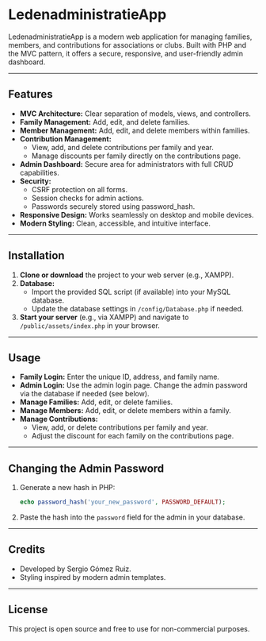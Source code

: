 # LedenadministratieApp

LedenadministratieApp is a modern web application for managing families, members, and contributions for associations or clubs. Built with PHP and the MVC pattern, it offers a secure, responsive, and user-friendly admin dashboard.

---

## Features

- **MVC Architecture:** Clear separation of models, views, and controllers.
- **Family Management:** Add, edit, and delete families.
- **Member Management:** Add, edit, and delete members within families.
- **Contribution Management:**
  - View, add, and delete contributions per family and year.
  - Manage discounts per family directly on the contributions page.
- **Admin Dashboard:** Secure area for administrators with full CRUD capabilities.
- **Security:**
  - CSRF protection on all forms.
  - Session checks for admin actions.
  - Passwords securely stored using password_hash.
- **Responsive Design:** Works seamlessly on desktop and mobile devices.
- **Modern Styling:** Clean, accessible, and intuitive interface.

---

## Installation

1. **Clone or download** the project to your web server (e.g., XAMPP).
2. **Database:**
   - Import the provided SQL script (if available) into your MySQL database.
   - Update the database settings in `/config/Database.php` if needed.
3. **Start your server** (e.g., via XAMPP) and navigate to `/public/assets/index.php` in your browser.

---

## Usage

- **Family Login:** Enter the unique ID, address, and family name.
- **Admin Login:** Use the admin login page. Change the admin password via the database if needed (see below).
- **Manage Families:** Add, edit, or delete families.
- **Manage Members:** Add, edit, or delete members within a family.
- **Manage Contributions:**
  - View, add, or delete contributions per family and year.
  - Adjust the discount for each family on the contributions page.

---

## Changing the Admin Password

1. Generate a new hash in PHP:
   ```php
   echo password_hash('your_new_password', PASSWORD_DEFAULT);
   ```
2. Paste the hash into the `password` field for the admin in your database.

---

## Credits

- Developed by Sergio Gómez Ruiz.
- Styling inspired by modern admin templates.

---

## License

This project is open source and free to use for non-commercial purposes.

